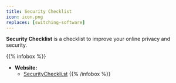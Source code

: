 ```yaml
---
title: Security Checklist
icon: icon.png
replaces: [switching-software]
---
```


**Security Checklist** is a checklist to improve your online privacy and security.

{{% infobox %}}
- **Website:** 
    - [SecurityCheckli.st](https://securitycheckli.st/)
{{% /infobox %}}
